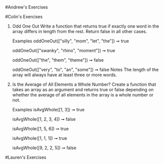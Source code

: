 #Andrew's Exercises

#Colin's Exercises

1. Odd One Out
   Write a function that returns true if exactly one word in the array differs in length from the rest. Return false in all other cases.
   
   Examples
   oddOneOut(["silly", "mom", "let", "the"]) ➞ true
   
   oddOneOut(["swanky", "rhino", "moment"]) ➞ true
   
   oddOneOut(["the", "them", "theme"]) ➞ false
   
   oddOneOut(["very", "to", "an", "some"]) ➞ false
   Notes
   The length of the array will always have at least three or more words.
  
2. Is the Average of All Elements a Whole Number?
   Create a function that takes an array as an argument and returns true or false depending on whether the average of all elements in the array is a whole number or not.
   
   Examples
   isAvgWhole([1, 3]) ➞ true
   
   isAvgWhole([1, 2, 3, 4]) ➞ false
   
   isAvgWhole([1, 5, 6]) ➞ true
   
   isAvgWhole([1, 1, 1]) ➞ true
   
   isAvgWhole([9, 2, 2, 5]) ➞ false  

#Lauren's Exercises


